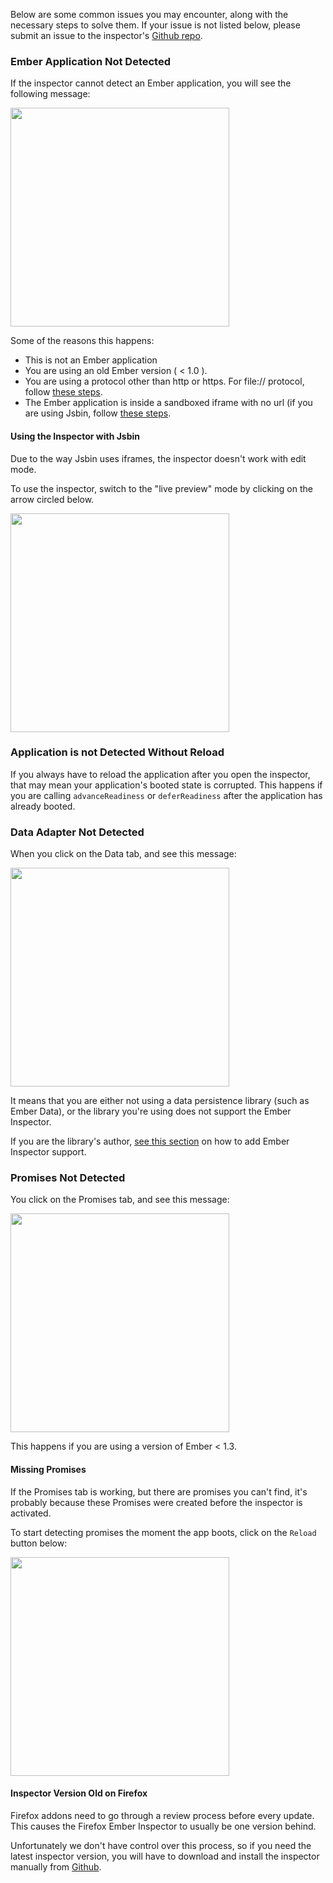 Below are some common issues you may encounter, along with the necessary
steps to solve them. If your issue is not listed below, please submit an
issue to the inspector's [Github repo][ember-inspector-github].

### Ember Application Not Detected

If the inspector cannot detect an Ember application, you will see
the following message:

<img
src="images/guides/ember-inspector/troubleshooting-application-not-detected.png" width="350">

Some of the reasons this happens:

- This is not an Ember application
- You are using an old Ember version ( < 1.0 ).
- You are using a protocol other than http or https. For file:// protocol,
follow [these steps](/guides/ember-inspector/installation#toc_file-protocol).
- The Ember application is inside a sandboxed iframe with no url (if you
  are using Jsbin, follow [these steps](#toc_using-the-inspector-with-jsbin).

#### Using the Inspector with Jsbin

Due to the way Jsbin uses iframes, the inspector doesn't work with edit
mode.

To use the inspector, switch to the "live preview" mode by clicking on the
arrow circled below.

<img src="images/guides/ember-inspector/troubleshooting-jsbin.png" width="350">


### Application is not Detected Without Reload

If you always have to reload the application after you open the
inspector, that may mean your application's
booted state is corrupted. This happens if you are calling
`advanceReadiness` or `deferReadiness` after the application has
already booted.

### Data Adapter Not Detected

When you click on the Data tab, and see this message:

<img src="images/guides/ember-inspector/troubleshooting-data-adapter.png" width="350">

It means that you are either not using a data persistence library
(such as Ember Data), or the library you're using does not support the
Ember Inspector.

If you are the library's author, [see this section](/guides/ember-inspector/data#toc_building-a-data-custom-adapter) on how to add Ember Inspector support.

### Promises Not Detected

You click on the Promises tab, and see this message:

<img src="images/guides/ember-inspector/troubleshooting-promises-not-detected.png" width="350">

This happens if you are using a version of Ember < 1.3.

#### Missing Promises

If the Promises tab is working, but there are promises you can't find,
it's probably because these Promises were created before the
inspector is activated.

To start detecting promises the moment the app boots, click on the `Reload` button below:

<img src="images/guides/ember-inspector/troubleshooting-promises-toolbar.png" width="350">

#### Inspector Version Old on Firefox

Firefox addons need to go through a review process before every update.
This causes the Firefox Ember Inspector to usually be one version
behind.

Unfortunately we don't have control over this process, so if you need
the latest inspector version, you will have to download and install the inspector
manually from [Github][ember-inspector-github].


[ember-inspector-github]: https://github.com/emberjs/ember-inspector
